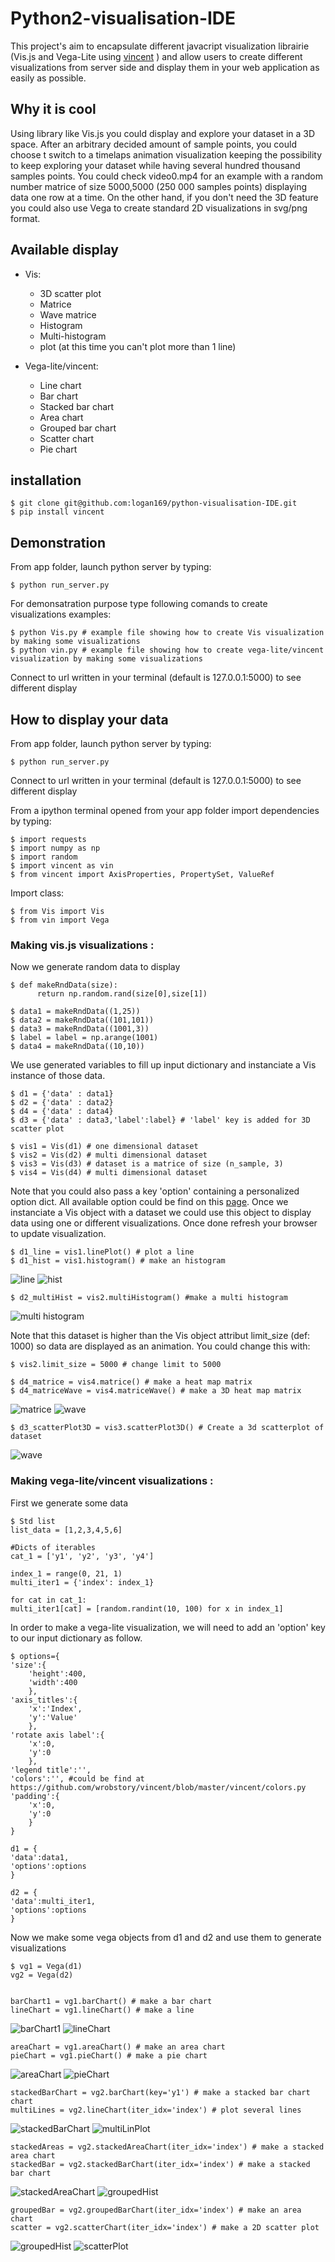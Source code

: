 # Python2-visualisation-IDE

This project's aim to encapsulate different javacript visualization librairie (Vis.js and Vega-Lite using [vincent](https://vincent.readthedocs.io/en/latest) ) and allow users to create different visualizations from server side and display them in your web application as easily as possible.

## Why it is cool

Using library like Vis.js you could display and explore your dataset in a 3D space. After an arbitrary decided amount of sample points, you could choose t switch to a timelaps animation visualization keeping the possibility to keep exploring your dataset while having several hundred thousand samples points. You could check video0.mp4 for an example with a random number matrice of size 5000,5000 (250 000 samples points) displaying data one row at a time. On the other hand, if you don't need the 3D feature you could also use Vega to create standard 2D visualizations in svg/png format. 

## Available display

- Vis:
    - 3D scatter plot
    - Matrice 
    - Wave matrice
    - Histogram
    - Multi-histogram
    - plot (at this time you can't plot more than 1 line)

- Vega-lite/vincent:
    - Line chart
    - Bar chart
    - Stacked bar chart
    - Area chart
    - Grouped bar chart
    - Scatter chart
    - Pie chart    
    
## installation

    $ git clone git@github.com:logan169/python-visualisation-IDE.git
    $ pip install vincent

## Demonstration

From app folder, launch python server by typing:

    $ python run_server.py

For demonsatration purpose type following comands to create visualizations examples: 

    $ python Vis.py # example file showing how to create Vis visualization by making some visualizations
    $ python vin.py # example file showing how to create vega-lite/vincent visualization by making some visualizations
    
Connect to url written in your terminal (default is 127.0.0.1:5000) to see different display

## How to display your data

From app folder, launch python server by typing:

    $ python run_server.py
    
Connect to url written in your terminal (default is 127.0.0.1:5000) to see different display

From a ipython terminal opened from your app folder import dependencies by typing:

    $ import requests
    $ import numpy as np    
    $ import random
    $ import vincent as vin
    $ from vincent import AxisProperties, PropertySet, ValueRef
    
Import class:

    $ from Vis import Vis
    $ from vin import Vega
    
### Making vis.js visualizations :
    
Now we generate random data to display

    $ def makeRndData(size):
	      return np.random.rand(size[0],size[1])

    $ data1 = makeRndData((1,25))
    $ data2 = makeRndData((101,101))
    $ data3 = makeRndData((1001,3))
    $ label = label = np.arange(1001)
    $ data4 = makeRndData((10,10))
    
We use generated variables to fill up input dictionary and instanciate a Vis instance of those data.
    
    $ d1 = {'data' : data1}
    $ d2 = {'data' : data2}
    $ d4 = {'data' : data4}
    $ d3 = {'data' : data3,'label':label} # 'label' key is added for 3D scatter plot
    
    $ vis1 = Vis(d1) # one dimensional dataset
    $ vis2 = Vis(d2) # multi dimensional dataset
    $ vis3 = Vis(d3) # dataset is a matrice of size (n_sample, 3)
    $ vis4 = Vis(d4) # multi dimensional dataset

Note that you could also pass a key 'option' containing a personalized option dict. All available option could be find on this [page](http://visjs.org/docs/graph3d/#Configuration_Options). Once we instanciate a Vis object with a dataset we could use this object to display data using one or different visualizations. Once done refresh your browser to update visualization.
    
    $ d1_line = vis1.linePlot() # plot a line
    $ d1_hist = vis1.histogram() # make an histogram
    
![line](/picts/line.png)
![hist](/picts/hist.png)
    
    $ d2_multiHist = vis2.multiHistogram() #make a multi histogram
![multi histogram](/picts/multiHist.png)

Note that this dataset is higher than the Vis object attribut limit_size (def: 1000) so data are displayed as an animation.
You could change this with:
    
    $ vis2.limit_size = 5000 # change limit to 5000 

    $ d4_matrice = vis4.matrice() # make a heat map matrix
    $ d4_matriceWave = vis4.matriceWave() # make a 3D heat map matrix
    
![matrice](/picts/matrice.png)
![wave](/picts/wave.png)
    
    $ d3_scatterPlot3D = vis3.scatterPlot3D() # Create a 3d scatterplot of dataset
 
 ![wave](/picts/scatter.png)
    

### Making vega-lite/vincent visualizations :
    
First we generate some data

    $ Std list
    list_data = [1,2,3,4,5,6]
    
    #Dicts of iterables
    cat_1 = ['y1', 'y2', 'y3', 'y4']
    
    index_1 = range(0, 21, 1)
    multi_iter1 = {'index': index_1}
	
    for cat in cat_1:
	multi_iter1[cat] = [random.randint(10, 100) for x in index_1]

In order to make a vega-lite visualization, we will need to add an 'option' key to our input dictionary as follow.

    $ options={
	'size':{
		'height':400,
		'width':400
		},
	'axis_titles':{
		'x':'Index',
		'y':'Value'
		},
	'rotate axis label':{
		'x':0,
		'y':0
		},
	'legend title':'',
	'colors':'', #could be find at https://github.com/wrobstory/vincent/blob/master/vincent/colors.py
	'padding':{
		'x':0,
		'y':0
		}
    }
 
    d1 = {
	'data':data1,
	'options':options
    }
    
    d2 = {
	'data':multi_iter1,
	'options':options
    }
    
    
Now we make some vega objects from d1 and d2 and use them to generate visualizations

    $ vg1 = Vega(d1)
    vg2 = Vega(d2)


	barChart1 = vg1.barChart() # make a bar chart
	lineChart = vg1.lineChart() # make a line 
![barChart1](/picts/barChart.png)
![lineChart](/picts/lineChart.png)

	areaChart = vg1.areaChart() # make an area chart
	pieChart = vg1.pieChart() # make a pie chart
![areaChart](/picts/areaChart.png)
![pieChart](/picts/pieChart.png)

	stackedBarChart = vg2.barChart(key='y1') # make a stacked bar chart chart
	multiLines = vg2.lineChart(iter_idx='index') # plot several lines
![stackedBarChart](/picts/stackedBarChart.png)
![multiLinPlot](/picts/multiLinPlot.png)

	stackedAreas = vg2.stackedAreaChart(iter_idx='index') # make a stacked area chart
	stackedBar = vg2.stackedBarChart(iter_idx='index') # make a stacked bar chart
![stackedAreaChart](/picts/stackedAreaChart.png)
![groupedHist](/picts/groupedHist.png)

	groupedBar = vg2.groupedBarChart(iter_idx='index') # make an area chart
	scatter = vg2.scatterChart(iter_idx='index') # make a 2D scatter plot
![groupedHist](/picts/groupedHist.png)
![scatterPlot](/picts/scatterPlot2.png)

